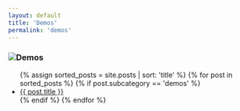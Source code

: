 ```yaml
---
layout: default
title: 'Demos'
permalink: 'demos'
---
```


<h3><img src="{{ site.baseurl }}/assets/notes.png">Demos</h3>
<ul class="notes-list">
  {% assign sorted_posts = site.posts | sort: 'title' %}
  {% for post in sorted_posts %}
    {% if post.subcategory == 'demos' %}
      <li>
        <a href="{{ post.url | relative_url }}">
          {{ post.title }}
        </a>
      </li>
    {% endif %}
  {% endfor %}
</ul>
